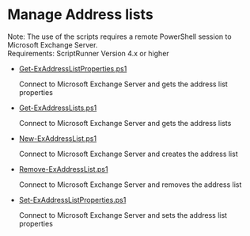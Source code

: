 # Manage Address lists

Note: The use of the scripts requires a remote PowerShell session to Microsoft Exchange Server.<br>
Requirements: ScriptRunner Version 4.x or higher

+ [Get-ExAddressListProperties.ps1](./Get-ExAddressListProperties.ps1)

	Connect to Microsoft Exchange Server and gets the address list properties

+ [Get-ExAddressLists.ps1](./Get-ExAddressLists.ps1)

	Connect to Microsoft Exchange Server and gets the address lists

+ [New-ExAddressList.ps1](./New-ExAddressList.ps1)

	Connect to Microsoft Exchange Server and creates the address list

+ [Remove-ExAddressList.ps1](./Remove-ExAddressList.ps1)

	Connect to Microsoft Exchange Server and removes the address list

+ [Set-ExAddressListProperties.ps1](./Set-ExAddressListProperties.ps1)

	Connect to Microsoft Exchange Server and sets the address list properties